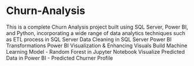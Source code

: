 # Churn-Analysis

This is a complete Churn Analysis project built using SQL Server, Power BI, and Python, incorporating a wide range of data analytics techniques such as
ETL process in SQL Server
Data Cleaning in SQL Server
Power BI Transformations
Power BI Visualization & Enhancing Visuals
Build Machine Learning Model - Random Forest in Jupyter Notebook
Visualize Predicted Data in Power BI - Predicted Churner Profile
